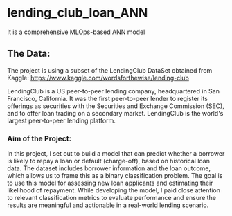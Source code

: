 # lending_club_loan_ANN
It is a comprehensive MLOps-based ANN model


## The Data:

The project is using a subset of the LendingClub DataSet obtained from Kaggle: https://www.kaggle.com/wordsforthewise/lending-club

LendingClub is a US peer-to-peer lending company, headquartered in San Francisco, California. It was the first peer-to-peer lender to register its offerings as securities with the Securities and Exchange Commission (SEC), and to offer loan trading on a secondary market. LendingClub is the world's largest peer-to-peer lending platform.

### Aim of the Project:

In this project, I set out to build a model that can predict whether a borrower is likely to repay a loan or default (charge-off), based on historical loan data. The dataset includes borrower information and the loan outcome, which allows us to frame this as a binary classification problem. The goal is to use this model for assessing new loan applicants and estimating their likelihood of repayment. While developing the model, I paid close attention to relevant classification metrics to evaluate performance and ensure the results are meaningful and actionable in a real-world lending scenario.